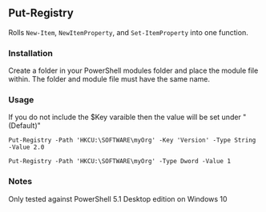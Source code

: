 ## Put-Registry  
Rolls `New-Item`, `NewItemProperty`, and `Set-ItemProperty` into one function.
### Installation  
Create a folder in your PowerShell modules folder and place the module file within. The folder and module file must have the same name.  
### Usage  
If you do not include the $Key varaible then the value will be set under "(Default)"
```
Put-Registry -Path 'HKCU:\SOFTWARE\myOrg' -Key 'Version' -Type String -Value 2.0
```
```
Put-Registry -Path 'HKCU:\SOFTWARE\myOrg' -Type Dword -Value 1
```
### Notes  
Only tested against PowerShell 5.1 Desktop edition on Windows 10
